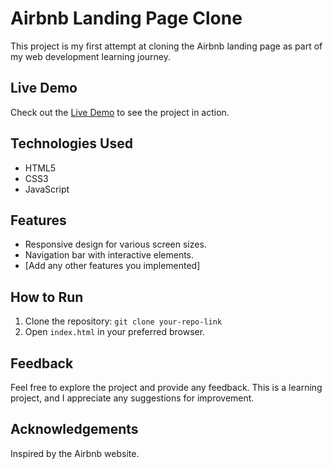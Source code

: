 # Airbnb Landing Page Clone

This project is my first attempt at cloning the Airbnb landing page as part of my web development learning journey.

## Live Demo
Check out the [Live Demo](your-live-demo-link) to see the project in action.

## Technologies Used
- HTML5
- CSS3
- JavaScript

## Features
- Responsive design for various screen sizes.
- Navigation bar with interactive elements.
- [Add any other features you implemented]

## How to Run
1. Clone the repository: `git clone your-repo-link`
2. Open `index.html` in your preferred browser.

## Feedback
Feel free to explore the project and provide any feedback. This is a learning project, and I appreciate any suggestions for improvement.

## Acknowledgements
Inspired by the Airbnb website.
